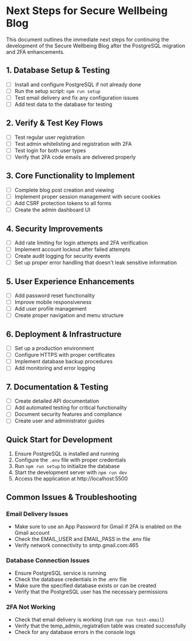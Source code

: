 # Next Steps for Secure Wellbeing Blog

This document outlines the immediate next steps for continuing the development of the Secure Wellbeing Blog after the PostgreSQL migration and 2FA enhancements.

## 1. Database Setup & Testing

- [ ] Install and configure PostgreSQL if not already done
- [ ] Run the setup script: `npm run setup`
- [ ] Test email delivery and fix any configuration issues
- [ ] Add test data to the database for testing

## 2. Verify & Test Key Flows

- [ ] Test regular user registration
- [ ] Test admin whitelisting and registration with 2FA
- [ ] Test login for both user types
- [ ] Verify that 2FA code emails are delivered properly

## 3. Core Functionality to Implement

- [ ] Complete blog post creation and viewing
- [ ] Implement proper session management with secure cookies
- [ ] Add CSRF protection tokens to all forms
- [ ] Create the admin dashboard UI

## 4. Security Improvements

- [ ] Add rate limiting for login attempts and 2FA verification
- [ ] Implement account lockout after failed attempts
- [ ] Create audit logging for security events
- [ ] Set up proper error handling that doesn't leak sensitive information

## 5. User Experience Enhancements

- [ ] Add password reset functionality
- [ ] Improve mobile responsiveness
- [ ] Add user profile management
- [ ] Create proper navigation and menu structure

## 6. Deployment & Infrastructure

- [ ] Set up a production environment
- [ ] Configure HTTPS with proper certificates
- [ ] Implement database backup procedures
- [ ] Add monitoring and error logging

## 7. Documentation & Testing

- [ ] Create detailed API documentation
- [ ] Add automated testing for critical functionality
- [ ] Document security features and compliance
- [ ] Create user and administrator guides

## Quick Start for Development

1. Ensure PostgreSQL is installed and running
2. Configure the `.env` file with proper credentials
3. Run `npm run setup` to initialize the database
4. Start the development server with `npm run dev`
5. Access the application at http://localhost:5500

## Common Issues & Troubleshooting

### Email Delivery Issues
- Make sure to use an App Password for Gmail if 2FA is enabled on the Gmail account
- Check the EMAIL_USER and EMAIL_PASS in the .env file
- Verify network connectivity to smtp.gmail.com:465

### Database Connection Issues
- Ensure PostgreSQL service is running
- Check the database credentials in the .env file
- Make sure the specified database exists or can be created
- Verify that the PostgreSQL user has the necessary permissions

### 2FA Not Working
- Check that email delivery is working (run `npm run test-email`)
- Verify that the temp_admin_registration table was created successfully
- Check for any database errors in the console logs
